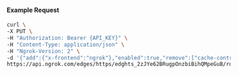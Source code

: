 <!-- Code generated for API Clients. DO NOT EDIT. -->

#### Example Request

```bash
curl \
-X PUT \
-H "Authorization: Bearer {API_KEY}" \
-H "Content-Type: application/json" \
-H "Ngrok-Version: 2" \
-d '{"add":{"x-frontend":"ngrok"},"enabled":true,"remove":["cache-control"]}' \
https://api.ngrok.com/edges/https/edghts_2zJYe62BRugpOnzbiBihQMpeGuB/routes/edghtsrt_2zJYe2wkwOUizf9uOZbLTEHYzTg/request_headers
```
